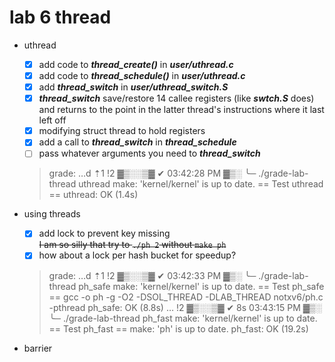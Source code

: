 # lab 6 thread

* uthread <br>
    * [x] add code to ***thread_create()*** in ***user/uthread.c***
    * [x] add code to ***thread_schedule()*** in ***user/uthread.c***
    * [x] add ***thread_switch*** in ***user/uthread_switch.S***
    * [x] ***thread_switch*** save/restore 14 callee registers (like ***swtch.S*** does) and returns to the point in the latter thread's instructions where it last left off
    * [x] modifying struct thread to hold registers
    * [x] add a call to ***thread_switch*** in ***thread_schedule***
    * [ ] pass whatever arguments you need to ***thread_switch***
    > grade:
    …d ⇡1 !2 ▓▒░░▒▓ ✔  03:42:28 PM ▓▒░
╰─ ./grade-lab-thread uthread
make: 'kernel/kernel' is up to date.
== Test uthread == uthread: OK (1.4s) 

* using threads <br>
    * [x] add lock to prevent key missing  
    ~~I am so silly that try to `./ph 2` without `make ph`~~
    * [x] how about a lock per hash bucket for speedup?
    > grade:
    …d ⇡1 !2 ▓▒░░▒▓ ✔  03:42:33 PM ▓▒░
╰─ ./grade-lab-thread ph_safe
make: 'kernel/kernel' is up to date.
== Test ph_safe == gcc -o ph -g -O2 -DSOL_THREAD -DLAB_THREAD notxv6/ph.c -pthread
ph_safe: OK (8.8s) 
… !2 ▓▒░░▒▓ ✔  8s  03:43:15 PM ▓▒░
╰─ ./grade-lab-thread ph_fast
make: 'kernel/kernel' is up to date.
== Test ph_fast == make: 'ph' is up to date.
ph_fast: OK (19.2s) 

* barrier
    